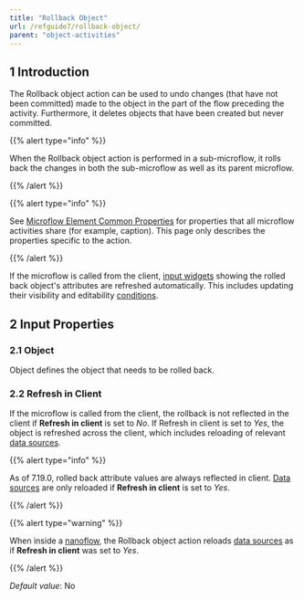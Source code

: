 ```yaml
---
title: "Rollback Object"
url: /refguide7/rollback-object/
parent: "object-activities"
---
```


## 1 Introduction

The Rollback object action can be used to undo changes (that have not been committed) made to the object in the part of the flow preceding the activity. Furthermore, it deletes objects that have been created but never committed.

{{% alert type="info" %}}

When the Rollback object action is performed in a sub-microflow, it rolls back the changes in both the sub-microflow as well as its parent microflow.

{{% /alert %}}

{{% alert type="info" %}}

See [Microflow Element Common Properties](/refguide7/microflow-element-common-properties/) for properties that all microflow activities share (for example, caption). This page only describes the properties specific to the action.

{{% /alert %}}

If the microflow is called from the client, [input widgets](/refguide7/input-widgets/) showing the rolled back object's attributes are refreshed automatically. This includes updating their visibility and editability [conditions](/refguide7/conditions/).

## 2 Input Properties

### 2.1 Object

Object defines the object that needs to be rolled back.

### 2.2 Refresh in Client

If the microflow is called from the client, the rollback is not reflected in the client if **Refresh in client** is set to *No*. If Refresh in client is set to *Yes*, the object is refreshed across the client, which includes reloading of relevant [data sources](/refguide7/data-sources/).

{{% alert type="info" %}}

As of 7.19.0, rolled back attribute values are always reflected in client. [Data sources](/refguide7/data-sources/) are only reloaded if **Refresh in client** is set to *Yes*.

{{% /alert %}}

{{% alert type="warning" %}}

When inside a [nanoflow](/refguide7/nanoflows/), the Rollback object action reloads [data sources](/refguide7/data-sources/) as if **Refresh in client** was set to *Yes*.

{{% /alert %}}

_Default value_: No
